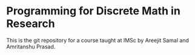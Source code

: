 # Programming for Discrete Math in Research
This is the git repository for a course taught at IMSc by Areejit Samal and Amritanshu Prasad.
